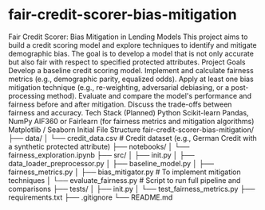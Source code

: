 # fair-credit-scorer-bias-mitigation

Fair Credit Scorer: Bias Mitigation in Lending Models
This project aims to build a credit scoring model and explore techniques to identify and mitigate demographic bias. The goal is to develop a model that is not only accurate but also fair with respect to specified protected attributes.
Project Goals
Develop a baseline credit scoring model.
Implement and calculate fairness metrics (e.g., demographic parity, equalized odds).
Apply at least one bias mitigation technique (e.g., re-weighting, adversarial debiasing, or a post-processing method).
Evaluate and compare the model's performance and fairness before and after mitigation.
Discuss the trade-offs between fairness and accuracy.
Tech Stack (Planned)
Python
Scikit-learn
Pandas, NumPy
AIF360 or Fairlearn (for fairness metrics and mitigation algorithms)
Matplotlib / Seaborn
Initial File Structure
fair-credit-scorer-bias-mitigation/
├── data/
│ └── credit_data.csv # Credit dataset (e.g., German Credit with a synthetic protected attribute)
├── notebooks/
│ └── fairness_exploration.ipynb
├── src/
│ ├── init.py
│ ├── data_loader_preprocessor.py
│ ├── baseline_model.py
│ ├── fairness_metrics.py
│ ├── bias_mitigator.py # To implement mitigation techniques
│ └── evaluate_fairness.py # Script to run full pipeline and comparisons
├── tests/
│ ├── init.py
│ └── test_fairness_metrics.py
├── requirements.txt
├── .gitignore
└── README.md
